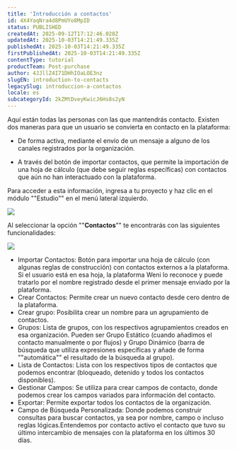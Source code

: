 ```yaml
---
title: 'Introducción a contactos'
id: 4X4YaqNra4d8PmUYo8MpID
status: PUBLISHED
createdAt: 2025-09-12T17:12:46.028Z
updatedAt: 2025-10-03T14:21:49.335Z
publishedAt: 2025-10-03T14:21:49.335Z
firstPublishedAt: 2025-10-03T14:21:49.335Z
contentType: tutorial
productTeam: Post-purchase
author: 4JJllZ4I71DHhIOaLOE3nz
slugEN: introduction-to-contacts
legacySlug: introduccion-a-contactos
locale: es
subcategoryId: 2kZMtDveyKwicJ6Hs8s2yN
---
```


Aquí están todas las personas con las que mantendrás contacto. Existen dos maneras para que un usuario se convierta en contacto en la plataforma:

- De forma activa, mediante el envío de un mensaje a alguno de los canales registrados por la organización.

- A través del botón de importar contactos, que permite la importación de una hoja de cálculo (que debe seguir reglas específicas) con contactos que aún no han interactuado con la plataforma.

Para acceder a esta información, ingresa a tu proyecto y haz clic en el módulo ""Estudio"" en el menú lateral izquierdo.

![](https://cdn.statically.io/gh/vtexdocs/help-center-content/refs/heads/main/docs/es/tutorials/weni-by-vtex/est%C3%BAdio/introduccion-a-contactos_1.png)

Al seleccionar la opción ""**Contactos**"" te encontrarás con las siguientes funcionalidades:

![](https://cdn.statically.io/gh/vtexdocs/help-center-content/refs/heads/main/docs/es/tutorials/weni-by-vtex/est%C3%BAdio/introduccion-a-contactos_2.png)

- Importar Contactos: Botón para importar una hoja de cálculo (con algunas reglas de construcción) con contactos externos a la plataforma. Si el usuario está en esa hoja, la plataforma Weni lo reconoce y puede tratarlo por el nombre registrado desde el primer mensaje enviado por la plataforma.
- Crear Contactos: Permite crear un nuevo contacto desde cero dentro de la plataforma.
- Crear grupo: Posibilita crear un nombre para un agrupamiento de contactos.
- Grupos: Lista de grupos, con los respectivos agrupamientos creados en esa organización. Pueden ser Grupo Estático (cuando añadimos el contacto manualmente o por flujos) y Grupo Dinámico (barra de búsqueda que utiliza expresiones específicas y añade de forma ""automática"" el resultado de la búsqueda al grupo).
- Lista de Contactos: Lista con los respectivos tipos de contactos que podemos encontrar (bloqueado, detenido y todos los contactos disponibles).
-  Gestionar Campos: Se utiliza para crear campos de contacto, donde podemos crear los campos variados para información del contacto.
-  Exportar: Permite exportar todos los contactos de la organización.
-  Campo de Búsqueda Personalizada: Donde podemos construir consultas para buscar contactos, ya sea por nombre, campo o incluso reglas lógicas.Entendemos por contacto activo el contacto que tuvo su último intercambio de mensajes con la plataforma en los últimos 30 días.

